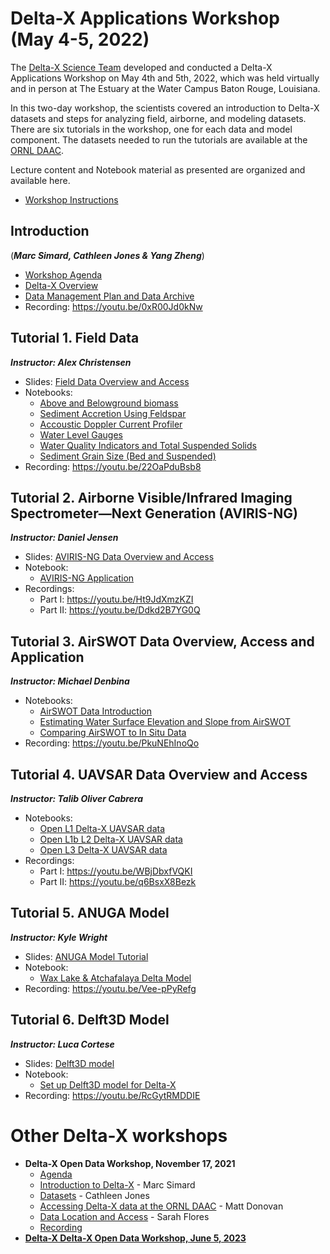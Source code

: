 #  Delta-X Applications Workshop (May 4-5, 2022)

The [Delta-X Science Team](https://deltax.jpl.nasa.gov/science/team/) developed and conducted a Delta-X Applications Workshop on May 4th and 5th, 2022, which was held virtually and in person at The Estuary at the Water Campus Baton Rouge, Louisiana.

In this two-day workshop, the scientists covered an introduction to Delta-X datasets and steps for analyzing field, airborne, and modeling datasets. There are six tutorials in the workshop, one for each data and model component. The datasets needed to run the tutorials are available at the [ORNL DAAC](https://daac.ornl.gov/deltax).

Lecture content and Notebook material as presented are organized and available here.

- [Workshop Instructions](tutorials/Final_DeltaX_Applications_Workshop_Instructions_re.pdf)

## Introduction 
(***Marc Simard, Cathleen Jones & Yang Zheng***)
- [Workshop Agenda](https://github.com/ornldaac/deltax_workshop_2022/raw/main/slides/DeltaX_Intro_Apps_Workshop_Zheng.pdf)
- [Delta-X Overview](https://github.com/ornldaac/deltax_workshop_2022/raw/main/slides/DeltaX_Overview_Apps_Workshop_Simard.pdf)
- [Data Management Plan and Data Archive](https://github.com/ornldaac/deltax_workshop_2022/raw/main/slides/DeltaX_DataOverview_Apps_Workshop_Jones.pdf)
- Recording: https://youtu.be/0xR00Jd0kNw

## Tutorial 1. Field Data
***Instructor: Alex Christensen***
- Slides: [Field Data Overview and Access](https://github.com/ornldaac/deltax_workshop_2022/raw/main/slides/DeltaX_FieldData_Apps_Workshop_Christensen.pdf)
- Notebooks:
  - [Above and Belowground biomass](tutorials/DeltaXWorkshop_Field/notebooks_V2/Module1_Biomass.ipynb)
  - [Sediment Accretion Using Feldspar](tutorials/DeltaXWorkshop_Field/notebooks_V2/Module_2_Sediment_Accretion.ipynb)
  - [Accoustic Doppler Current Profiler](tutorials/DeltaXWorkshop_Field/notebooks_V2/Module3_ADCP.ipynb)
  - [Water Level Gauges](tutorials/DeltaXWorkshop_Field/notebooks_V2/Module4_Gauges.ipynb)
  - [Water Quality Indicators and Total Suspended Solids](tutorials/DeltaXWorkshop_Field/notebooks_V2/Module5_Water_Quality.ipynb)
  - [Sediment Grain Size (Bed and Suspended)](tutorials/DeltaXWorkshop_Field/notebooks_V2/Module6_Grain_Size.ipynb)
 - Recording: https://youtu.be/22OaPduBsb8


## Tutorial 2. Airborne Visible/Infrared Imaging Spectrometer—Next Generation (AVIRIS-NG)
***Instructor: Daniel Jensen***
- Slides: [AVIRIS-NG Data Overview and Access](https://github.com/ornldaac/deltax_workshop_2022/raw/main/slides/DeltaX_AVIRISNG_Apps_Workshop_Jensen.pdf)
- Notebook:
  - [AVIRIS-NG Application](tutorials/DeltaX_Workshop_AVIRIS-NG/DeltaX_OpenDataWorkshop_AVIRIS-NG.ipynb)
- Recordings: 
  - Part I: https://youtu.be/Ht9JdXmzKZI
  - Part II: https://youtu.be/Ddkd2B7YG0Q

## Tutorial 3. AirSWOT Data Overview, Access and Application
***Instructor: Michael Denbina***
- Notebooks:
  - [AirSWOT Data Introduction](tutorials/DeltaX_Applications_Workshop_AirSWOT/1_AirSWOT_Data_Introduction.ipynb)
  - [Estimating Water Surface Elevation and Slope from AirSWOT](tutorials/DeltaX_Applications_Workshop_AirSWOT/2_Estimating_Water_Surface_Elevation_and_Slope_from_AirSWOT.ipynb)
  - [Comparing AirSWOT to In Situ Data](tutorials/DeltaX_Applications_Workshop_AirSWOT/3_Comparing_AirSWOT_to_In_Situ_Data.ipynb)
- Recording: https://youtu.be/PkuNEhInoQo

## Tutorial 4. UAVSAR Data Overview and Access
***Instructor: Talib Oliver Cabrera***
- Notebooks:
  - [Open L1 Delta-X UAVSAR data](tutorials/deltax_applications_workshop/deltax_l1_slc.ipynb)
  - [Open L1b L2 Delta-X UAVSAR data](tutorials/deltax_applications_workshop/deltax_l1b_l2_interferograms.ipynb)
  - [Open L3 Delta-X UAVSAR data](tutorials/deltax_applications_workshop/deltax_l3_wlc_time_steps.ipynb)
- Recordings:
  - Part I: https://youtu.be/WBjDbxfVQKI
  - Part II: https://youtu.be/q6BsxX8Bezk

## Tutorial 5. ANUGA Model
***Instructor: Kyle Wright***
- Slides: [ANUGA Model Tutorial](https://github.com/ornldaac/deltax_workshop_2022/raw/main/slides/DeltaX_ANUGA_Apps_Workshop_Wright.pdf)
- Notebook:
  - [Wax Lake & Atchafalaya Delta Model](tutorials/ANUGA_DXWorkshop)
- Recording: https://youtu.be/Vee-pPyRefg

## Tutorial 6. Delft3D Model
***Instructor: Luca Cortese***
- Slides: [Delft3D model](https://github.com/ornldaac/deltax_workshop_2022/raw/main/slides/DeltaX_Delft3d_Apps_Workshop_Cortese.pdf)
- Notebook:
  - [Set up Delft3D model for Delta-X](tutorials/Delft3D)
- Recording: https://youtu.be/RcGytRMDDIE
  
# Other Delta-X workshops
 - **Delta-X Open Data Workshop, November 17, 2021**
   - [Agenda](https://github.com/ornldaac/deltax_workshop_2022/raw/main/DeltaX_2021/2021_Delta-X_Open_Data_Workshop_Agenda.pdf)
   - [Introduction to Delta-X](https://github.com/ornldaac/deltax_workshop_2022/raw/main/DeltaX_2021/2021_Delta-X_Open_Data_Workshop_Introduction.pdf) - Marc Simard
   - [Datasets](https://github.com/ornldaac/deltax_workshop_2022/raw/main/DeltaX_2021/2021_Delta-X_Open_Data_Workshop_Datasets.pdf) - Cathleen Jones
   - [Accessing Delta-X data at the ORNL DAAC](https://github.com/ornldaac/deltax_workshop_2022/raw/main/DeltaX_2021/2021_Delta-X_Open_Data_Workshop_ORNL_DAAC.pdf) - Matt Donovan
   - [Data Location and Access](https://github.com/ornldaac/deltax_workshop_2022/raw/main/DeltaX_2021/2021_Delta-X_Open_Data_Workshop_Website.pdf) - Sarah Flores
   - [Recording](https://deltax.jpl.nasa.gov/science/presentations/2021-open-data-workshop/2021_Delta-X_Open_Data_Workshop_webex_recording.mp4)
 - **[Delta-X Delta-X Open Data Workshop, June 5, 2023](https://daac.ornl.gov/resources/tutorials/2023_deltax_workshop/)**
